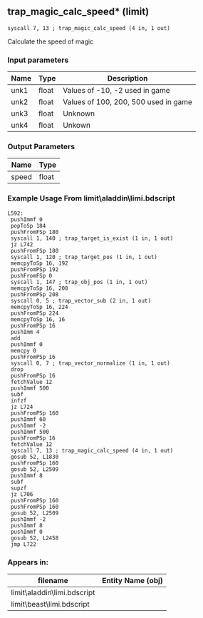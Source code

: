 ## trap_magic_calc_speed* (limit)

`syscall 7, 13 ; trap_magic_calc_speed (4 in, 1 out)`

Calculate the speed of magic

### Input parameters
| Name | Type | Description
|------|------|------------
| unk1   | float   | Values of -10, -2 used in game
| unk2   | float   | Values of 100, 200, 500 used in game
| unk3   | float   | Unknown
| unk4   | float   | Unkown


### Output Parameters
| Name | Type
|------|-----
| speed   | float   
### Example Usage From limit\aladdin\limi.bdscript
```plaintext
L592:
 pushImmf 0
 popToSp 184
 pushFromFSp 180
 syscall 1, 140 ; trap_target_is_exist (1 in, 1 out)
 jz L742
 pushFromFSp 180
 syscall 1, 120 ; trap_target_pos (1 in, 1 out)
 memcpyToSp 16, 192
 pushFromPSp 192
 pushFromFSp 0
 syscall 1, 147 ; trap_obj_pos (1 in, 1 out)
 memcpyToSp 16, 208
 pushFromPSp 208
 syscall 0, 5 ; trap_vector_sub (2 in, 1 out)
 memcpyToSp 16, 224
 pushFromPSp 224
 memcpyToSp 16, 16
 pushFromPSp 16
 pushImm 4
 add 
 pushImmf 0
 memcpy 0
 pushFromPSp 16
 syscall 0, 7 ; trap_vector_normalize (1 in, 1 out)
 drop 
 pushFromPSp 16
 fetchValue 12
 pushImmf 500
 subf 
 infzf 
 jz L724
 pushFromPSp 160
 pushImmf 60
 pushImmf -2
 pushImmf 500
 pushFromPSp 16
 fetchValue 12
 syscall 7, 13 ; trap_magic_calc_speed (4 in, 1 out)
 gosub 52, L1830
 pushFromPSp 160
 gosub 52, L2509
 pushImmf 8
 subf 
 supzf 
 jz L706
 pushFromPSp 160
 pushFromPSp 160
 gosub 52, L2509
 pushImmf -2
 pushImmf 8
 pushImmf 0
 gosub 52, L2458
 jmp L722
```


### Appears in:
| filename | Entity Name (obj)
|----------|-------------
| limit\aladdin\limi.bdscript       |           
| limit\beast\limi.bdscript       |           



